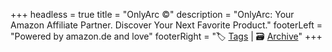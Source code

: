 +++
headless = true
title = "OnlyArc ©"
description = "OnlyArc: Your Amazon Affiliate Partner. Discover Your Next Favorite Product."
footerLeft = "Powered by amazon.de and love"
footerRight = "🏷️ [Tags](/tags/) | 🗃️ [Archive](/posts/)"
+++
